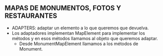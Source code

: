 ## MAPAS DE MONUMENTOS, FOTOS Y RESTAURANTES

- ADAPTERS: adaptar un elemento a lo que queremos que devuelva.
- Los adaptadores implementan MapElement para implementar los métodos y en esos métodos llamamos al objeto que queremos adaptar.
    - Desde MonumentMapElement llamamos a los métodos de Monument.
